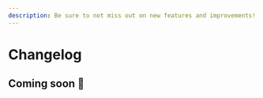 ```yaml
---
description: Be sure to not miss out on new features and improvements!
---
```


# Changelog

## Coming soon 🚀 

